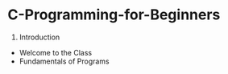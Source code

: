 # C-Programming-for-Beginners

1. Introduction
  - Welcome to the Class
  - Fundamentals of Programs
